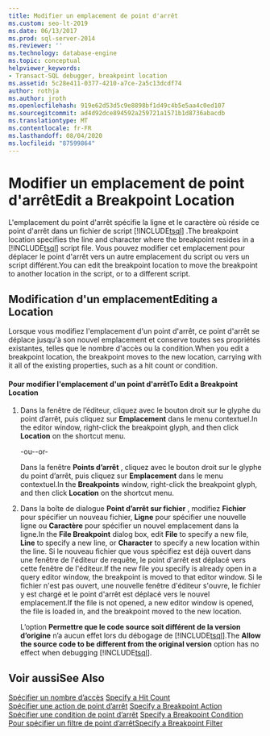 ```yaml
---
title: Modifier un emplacement de point d'arrêt
ms.custom: seo-lt-2019
ms.date: 06/13/2017
ms.prod: sql-server-2014
ms.reviewer: ''
ms.technology: database-engine
ms.topic: conceptual
helpviewer_keywords:
- Transact-SQL debugger, breakpoint location
ms.assetid: 5c28e411-0377-4210-a7ce-2a5c13dcdf74
author: rothja
ms.author: jroth
ms.openlocfilehash: 919e62d53d5c9e8898bf1d49c4b5e5aa4c0ed107
ms.sourcegitcommit: ad4d92dce894592a259721a1571b1d8736abacdb
ms.translationtype: MT
ms.contentlocale: fr-FR
ms.lasthandoff: 08/04/2020
ms.locfileid: "87599864"
---
```

# <a name="edit-a-breakpoint-location"></a><span data-ttu-id="09b3a-102">Modifier un emplacement de point d'arrêt</span><span class="sxs-lookup"><span data-stu-id="09b3a-102">Edit a Breakpoint Location</span></span>
  <span data-ttu-id="09b3a-103">L'emplacement du point d'arrêt spécifie la ligne et le caractère où réside ce point d'arrêt dans un fichier de script [!INCLUDE[tsql](../../includes/tsql-md.md)] .</span><span class="sxs-lookup"><span data-stu-id="09b3a-103">The breakpoint location specifies the line and character where the breakpoint resides in a [!INCLUDE[tsql](../../includes/tsql-md.md)] script file.</span></span> <span data-ttu-id="09b3a-104">Vous pouvez modifier cet emplacement pour déplacer le point d'arrêt vers un autre emplacement du script ou vers un script différent.</span><span class="sxs-lookup"><span data-stu-id="09b3a-104">You can edit the breakpoint location to move the breakpoint to another location in the script, or to a different script.</span></span>  
  
## <a name="editing-a-location"></a><span data-ttu-id="09b3a-105">Modification d'un emplacement</span><span class="sxs-lookup"><span data-stu-id="09b3a-105">Editing a Location</span></span>  
 <span data-ttu-id="09b3a-106">Lorsque vous modifiez l'emplacement d'un point d'arrêt, ce point d'arrêt se déplace jusqu'à son nouvel emplacement et conserve toutes ses propriétés existantes, telles que le nombre d'accès ou la condition.</span><span class="sxs-lookup"><span data-stu-id="09b3a-106">When you edit a breakpoint location, the breakpoint moves to the new location, carrying with it all of the existing properties, such as a hit count or condition.</span></span>  
  
#### <a name="to-edit-a-breakpoint-location"></a><span data-ttu-id="09b3a-107">Pour modifier l'emplacement d'un point d'arrêt</span><span class="sxs-lookup"><span data-stu-id="09b3a-107">To Edit a Breakpoint Location</span></span>  
  
1.  <span data-ttu-id="09b3a-108">Dans la fenêtre de l’éditeur, cliquez avec le bouton droit sur le glyphe du point d’arrêt, puis cliquez sur **Emplacement** dans le menu contextuel.</span><span class="sxs-lookup"><span data-stu-id="09b3a-108">In the editor window, right-click the breakpoint glyph, and then click **Location** on the shortcut menu.</span></span>  
  
     <span data-ttu-id="09b3a-109">-ou-</span><span class="sxs-lookup"><span data-stu-id="09b3a-109">-or-</span></span>  
  
     <span data-ttu-id="09b3a-110">Dans la fenêtre **Points d’arrêt** , cliquez avec le bouton droit sur le glyphe du point d’arrêt, puis cliquez sur **Emplacement** dans le menu contextuel.</span><span class="sxs-lookup"><span data-stu-id="09b3a-110">In the **Breakpoints** window, right-click the breakpoint glyph, and then click **Location** on the shortcut menu.</span></span>  
  
2.  <span data-ttu-id="09b3a-111">Dans la boîte de dialogue **Point d’arrêt sur fichier** , modifiez **Fichier** pour spécifier un nouveau fichier, **Ligne** pour spécifier une nouvelle ligne ou **Caractère** pour spécifier un nouvel emplacement dans la ligne.</span><span class="sxs-lookup"><span data-stu-id="09b3a-111">In the **File Breakpoint** dialog box, edit **File** to specify a new file, **Line** to specify a new line, or **Character** to specify a new location within the line.</span></span> <span data-ttu-id="09b3a-112">Si le nouveau fichier que vous spécifiez est déjà ouvert dans une fenêtre de l'éditeur de requête, le point d'arrêt est déplacé vers cette fenêtre de l'éditeur.</span><span class="sxs-lookup"><span data-stu-id="09b3a-112">If the new file you specify is already open in a query editor window, the breakpoint is moved to that editor window.</span></span> <span data-ttu-id="09b3a-113">Si le fichier n'est pas ouvert, une nouvelle fenêtre d'éditeur s'ouvre, le fichier y est chargé et le point d'arrêt est déplacé vers le nouvel emplacement.</span><span class="sxs-lookup"><span data-stu-id="09b3a-113">If the file is not opened, a new editor window is opened, the file is loaded in, and the breakpoint moved to the new location.</span></span>  
  
     <span data-ttu-id="09b3a-114">L’option **Permettre que le code source soit différent de la version d’origine** n’a aucun effet lors du débogage de [!INCLUDE[tsql](../../includes/tsql-md.md)].</span><span class="sxs-lookup"><span data-stu-id="09b3a-114">The **Allow the source code to be different from the original version** option has no effect when debugging [!INCLUDE[tsql](../../includes/tsql-md.md)].</span></span>  
  
## <a name="see-also"></a><span data-ttu-id="09b3a-115">Voir aussi</span><span class="sxs-lookup"><span data-stu-id="09b3a-115">See Also</span></span>  
 <span data-ttu-id="09b3a-116">[Spécifier un nombre d’accès](specify-a-hit-count.md) </span><span class="sxs-lookup"><span data-stu-id="09b3a-116">[Specify a Hit Count](specify-a-hit-count.md) </span></span>  
 <span data-ttu-id="09b3a-117">[Spécifier une action de point d’arrêt](specify-a-breakpoint-action.md) </span><span class="sxs-lookup"><span data-stu-id="09b3a-117">[Specify a Breakpoint Action](specify-a-breakpoint-action.md) </span></span>  
 <span data-ttu-id="09b3a-118">[Spécifier une condition de point d’arrêt](specify-a-breakpoint-condition.md) </span><span class="sxs-lookup"><span data-stu-id="09b3a-118">[Specify a Breakpoint Condition](specify-a-breakpoint-condition.md) </span></span>  
 [<span data-ttu-id="09b3a-119">Pour spécifier un filtre de point d’arrêt</span><span class="sxs-lookup"><span data-stu-id="09b3a-119">Specify a Breakpoint Filter</span></span>](specify-a-breakpoint-filter.md)  
